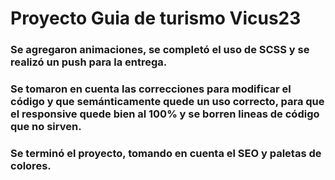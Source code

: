 # Proyecto Guia de turismo Vicus23
### Se agregaron animaciones, se completó el uso de SCSS y se realizó un push para la entrega.
### Se tomaron en cuenta las correcciones para modificar el código y que semánticamente quede un uso correcto, para que el responsive quede bien al 100% y se borren lineas de código que no sirven.

### Se terminó el proyecto, tomando en cuenta el SEO y paletas de colores.